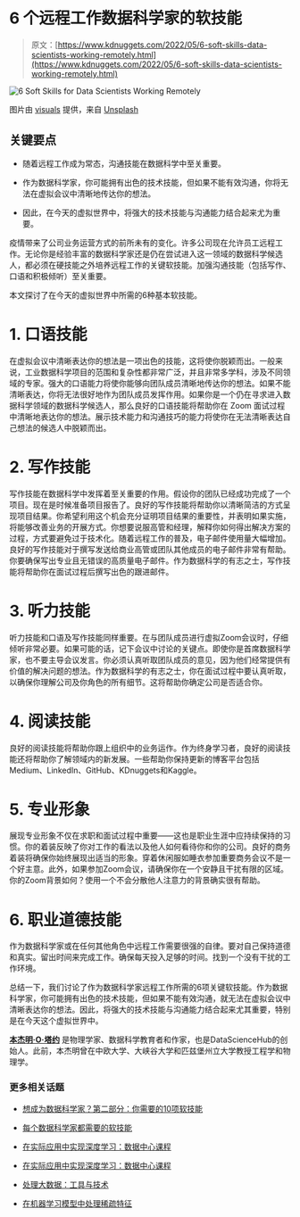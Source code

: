 # 6 个远程工作数据科学家的软技能

> 原文：[https://www.kdnuggets.com/2022/05/6-soft-skills-data-scientists-working-remotely.html](https://www.kdnuggets.com/2022/05/6-soft-skills-data-scientists-working-remotely.html)

![6 Soft Skills for Data Scientists Working Remotely](../Images/6ca261c3090b15209472092676f5aa6e.png)

图片由 [visuals](https://unsplash.com/@visuals?utm_source=medium&utm_medium=referral) 提供，来自 [Unsplash](https://unsplash.com/?utm_source=medium&utm_medium=referral)

## **关键要点**

+   随着远程工作成为常态，沟通技能在数据科学中至关重要。

+   作为数据科学家，你可能拥有出色的技术技能，但如果不能有效沟通，你将无法在虚拟会议中清晰地传达你的想法。

+   因此，在今天的虚拟世界中，将强大的技术技能与沟通能力结合起来尤为重要。

疫情带来了公司业务运营方式的前所未有的变化。许多公司现在允许员工远程工作。无论你是经验丰富的数据科学家还是仍在尝试进入这一领域的数据科学候选人，都必须在硬技能之外培养远程工作的关键软技能。加强沟通技能（包括写作、口语和积极倾听）至关重要。

本文探讨了在今天的虚拟世界中所需的6种基本软技能。

# 1\. 口语技能

在虚拟会议中清晰表达你的想法是一项出色的技能，这将使你脱颖而出。一般来说，工业数据科学项目的范围和复杂性都非常广泛，并且非常多学科，涉及不同领域的专家。强大的口语能力将使你能够向团队成员清晰地传达你的想法。如果不能清晰表达，你将无法很好地作为团队成员发挥作用。如果你是一个仍在寻求进入数据科学领域的数据科学候选人，那么良好的口语技能将帮助你在 Zoom 面试过程中清晰地表达你的想法。展示技术能力和沟通技巧的能力将使你在无法清晰表达自己想法的候选人中脱颖而出。

# 2\. 写作技能

写作技能在数据科学中发挥着至关重要的作用。假设你的团队已经成功完成了一个项目。现在是时候准备项目报告了。良好的写作技能将帮助你以清晰简洁的方式呈现项目结果。你希望利用这个机会充分证明项目结果的重要性，并表明如果实施，将能够改善业务的开展方式。你想要说服高管和经理，解释你如何得出解决方案的过程，方式要避免过于技术化。随着远程工作的普及，电子邮件使用量大幅增加。良好的写作技能对于撰写发送给商业高管或团队其他成员的电子邮件非常有帮助。你要确保写出专业且无错误的高质量电子邮件。作为数据科学的有志之士，写作技能将帮助你在面试过程后撰写出色的跟进邮件。

# 3\. 听力技能

听力技能和口语及写作技能同样重要。在与团队成员进行虚拟Zoom会议时，仔细倾听非常必要。如果可能的话，记下会议中讨论的关键点。即使你是首席数据科学家，也不要主导会议发言。你必须认真听取团队成员的意见，因为他们经常提供有价值的解决问题的想法。作为数据科学的有志之士，你在面试过程中要认真听取，以确保你理解公司及你角色的所有细节。这将帮助你确定公司是否适合你。

# 4\. 阅读技能

良好的阅读技能将帮助你跟上组织中的业务运作。作为终身学习者，良好的阅读技能还将帮助你了解领域内的新发展。一些帮助你保持更新的博客平台包括Medium、LinkedIn、GitHub、KDnuggets和Kaggle。

# 5\. 专业形象

展现专业形象不仅在求职和面试过程中重要——这也是职业生涯中应持续保持的习惯。你的着装反映了你对工作的看法以及他人如何看待你和你的公司。良好的商务着装将确保你始终展现出适当的形象。穿着休闲服如睡衣参加重要商务会议不是一个好主意。此外，如果参加Zoom会议，请确保你在一个安静且干扰有限的区域。你的Zoom背景如何？使用一个不会分散他人注意力的背景确实很有帮助。

# 6\. 职业道德技能

作为数据科学家或在任何其他角色中远程工作需要很强的自律。要对自己保持道德和真实。留出时间来完成工作。确保每天投入足够的时间。找到一个没有干扰的工作环境。

总结一下，我们讨论了作为数据科学家远程工作所需的6项关键软技能。作为数据科学家，你可能拥有出色的技术技能，但如果不能有效沟通，就无法在虚拟会议中清晰表达你的想法。因此，将强大的技术技能与沟通能力结合起来尤其重要，特别是在今天这个虚拟世界中。

**[本杰明·O·塔约](https://www.linkedin.com/in/benjamin-o-tayo-ph-d-a2717511/)** 是物理学家、数据科学教育者和作家，也是DataScienceHub的创始人。此前，本杰明曾在中欧大学、大峡谷大学和匹兹堡州立大学教授工程学和物理学。

### 更多相关话题

+   [想成为数据科学家？第二部分：你需要的10项软技能](https://www.kdnuggets.com/want-to-become-a-data-scientist-part-2-10-soft-skills-you-need)

+   [每个数据科学家都需要的软技能](https://www.kdnuggets.com/soft-skills-every-data-scientist-needs)

+   [在实际应用中实现深度学习：数据中心课程](https://www.kdnuggets.com/2022/04/corise-deep-learning-wild-data-centric-course.html)

+   [在实际应用中实现深度学习：数据中心课程](https://www.kdnuggets.com/2022/11/corise-deep-learning-wild-data-centric-course.html)

+   [处理大数据：工具与技术](https://www.kdnuggets.com/working-with-big-data-tools-and-techniques)

+   [在机器学习模型中处理稀疏特征](https://www.kdnuggets.com/2021/01/sparse-features-machine-learning-models.html)
